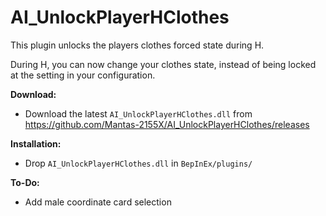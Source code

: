 # AI_UnlockPlayerHClothes  
This plugin unlocks the players clothes forced state during H.  

During H, you can now change your clothes state, instead of being locked at the setting in your configuration.

**Download:**  
* Download the latest `AI_UnlockPlayerHClothes.dll` from https://github.com/Mantas-2155X/AI_UnlockPlayerHClothes/releases  

**Installation:**  
* Drop `AI_UnlockPlayerHClothes.dll` in `BepInEx/plugins/`  

**To-Do:**  
* Add male coordinate card selection  
